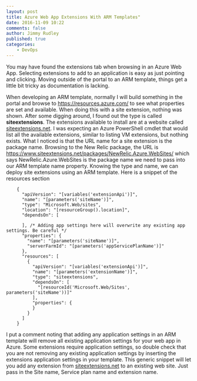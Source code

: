 ```yaml
---
layout: post
title: Azure Web App Extensions With ARM Templates"
date: 2016-11-09 10:22
comments: false
author: Jimmy Rudley
published: true
categories:
    - DevOps
---
```


You may have found the extensions tab when browsing in an Azure Web App. Selecting extensions to add to an application is easy as just pointing and clicking. Moving outside of the portal to an ARM template, things get a little bit tricky as documentation is lacking.

<!-- more -->

When developing an ARM template, normally I will build something in the portal and browse to https://resources.azure.com/ to see what properties are set and available. When doing this with a site extension, nothing was shown. After some digging around, I found out the type is called **siteextensions**. The extensions available to install are at a website called [siteextensions.net](http://www.siteextensions.net/). I was expecting an Azure PowerShell cmdlet that would list all the available extensions, similar to listing VM extensions, but nothing exists.  What I noticed is that the URL name for a site extension is the package name. Browsing to the New Relic package, the URL is https://www.siteextensions.net/packages/NewRelic.Azure.WebSites/ which says NewRelic.Azure.WebSites is the package name we need to pass into our ARM template name property. Knowing the type and name, we can deploy site extensions using an ARM template. Here is a snippet of the resources section 

```
    {
      "apiVersion": "[variables('extensionApi')]",
      "name": "[parameters('siteName')]",
      "type": "Microsoft.Web/sites",
      "location": "[resourceGroup().location]",
      "dependsOn": [
      
      ], /* Adding app settings here will overwrite any existing app settings. Be careful */
      "properties": {
        "name": "[parameters('siteName')]",
        "serverFarmId": "[parameters('appServicePlanName')]"
      },
      "resources": [
        {
          "apiVersion": "[variables('extensionApi')]",
          "name": "[parameters('extensionName')]",
          "type": "siteextensions",
          "dependsOn": [
            "[resourceId('Microsoft.Web/Sites', parameters('siteName'))]"
          ],
          "properties": {
          }
        }
      ]
    }
```
I put a comment noting that adding any application settings in an ARM template will remove all existing application settings for your web app in Azure. Some extensions require application settings, so double check that you are not removing any existing application settings by inserting the extensions application settings in your template. This generic snippet will let you add any extension from [siteextensions.net](http://www.siteextensions.net/) to an existing web site. Just pass in the Site name, Service plan name and extension name.
